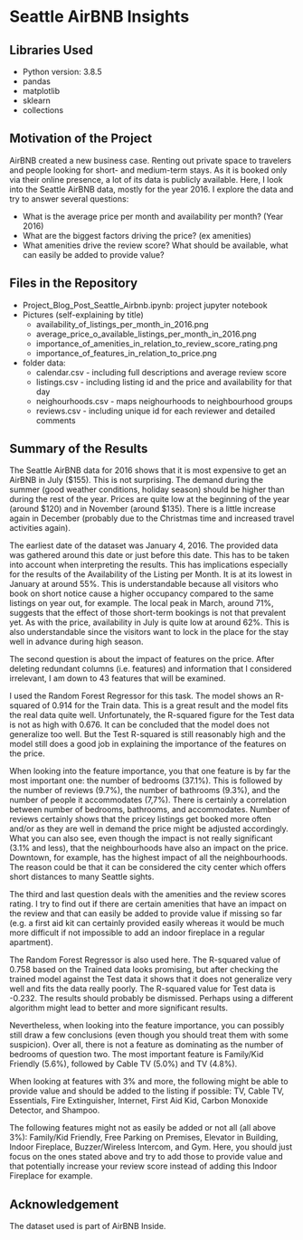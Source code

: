 # Seattle AirBNB Insights

## Libraries Used

* Python version: 3.8.5
* pandas
* matplotlib
* sklearn
* collections

## Motivation of the Project

AirBNB created a new business case. Renting out private space to travelers and people looking for short- and medium-term stays. As it is booked only via their online presence, a lot of its data is publicly available. Here, I look into the Seattle AirBNB data, mostly for the year 2016. I explore the data and try to answer several questions:

* What is the average price per month and availability per month? (Year 2016)
* What are the biggest factors driving the price? (ex amenities)
* What amenities drive the review score? What should be available, what can easily be added to provide value?

## Files in the Repository

* Project_Blog_Post_Seattle_Airbnb.ipynb: project jupyter notebook
* Pictures (self-explaining by title)
    * availability_of_listings_per_month_in_2016.png
    * average_price_o_available_listings_per_month_in_2016.png
    * importance_of_amenities_in_relation_to_review_score_rating.png
    * importance_of_features_in_relation_to_price.png
* folder data:
    * calendar.csv - including full descriptions and average review score
    * listings.csv - including listing id and the price and availability for that day
    * neighourhoods.csv - maps neighourhoods to neighbourhood groups
    * reviews.csv - including unique id for each reviewer and detailed comments

## Summary of the Results

The Seattle AirBNB data for 2016 shows that it is most expensive to get an AirBNB in July (\$155). This is not surprising. The demand during the summer (good weather conditions, holiday season) should be higher than during the rest of the year. Prices are quite low at the beginning of the year (around \$120) and in November (around \$135). There is a little increase again in December (probably due to the Christmas time and increased travel activities again).

The earliest date of the dataset was January 4, 2016. The provided data was gathered around this date or just before this date. This has to be taken into account when interpreting the results. This has implications especially for the results of the Availability of the Listing per Month. It is at its lowest in January at around 55%. This is understandable because all visitors who book on short notice cause a higher occupancy compared to the same listings on year out, for example. The local peak in March, around 71%, suggests that the effect of those short-term bookings is not that prevalent yet. As with the price, availability in July is quite low at around 62%. This is also understandable since the visitors want to lock in the place for the stay well in advance during high season.

The second question is about the impact of features on the price. After deleting redundant columns (i.e. features) and information that I considered irrelevant, I am down to 43 features that will be examined.

I used the Random Forest Regressor for this task. The model shows an R-squared of 0.914 for the Train data. This is a great result and the model fits the real data quite well. Unfortunately, the R-squared figure for the Test data is not as high with 0.676. It can be concluded that the model does not generalize too well. But the Test R-squared is still reasonably high and the model still does a good job in explaining the importance of the features on the price.

When looking into the feature importance, you that one feature is by far the most important one: the number of bedrooms (37.1%). This is followed by the number of reviews (9.7%), the number of bathrooms (9.3%), and the number of people it accommodates (7,7%). There is certainly a correlation between number of bedrooms, bathrooms, and accommodates. Number of reviews certainly shows that the pricey listings get booked more often and/or as they are well in demand the price might be adjusted accordingly. What you can also see, even though the impact is not really significant (3.1% and less), that the neighbourhoods have also an impact on the price. Downtown, for example, has the highest impact of all the neighbourhoods. The reason could be that it can be considered the city center which offers short distances to many Seattle sights.

The third and last question deals with the amenities and the review scores rating. I try to find out if there are certain amenities that have an impact on the review and that can easily be added to provide value if missing so far (e.g. a first aid kit can certainly provided easily whereas it would be much more difficult if not impossible to add an indoor fireplace in a regular apartment).

The Random Forest Regressor is also used here. The R-squared value of 0.758 based on the Trained data looks promising, but after checking the trained model against the Test data it shows that it does not generalize very well and fits the data really poorly. The R-squared value for Test data is -0.232. The results should probably be dismissed. Perhaps using a different algorithm might lead to better and more significant results.

Nevertheless, when looking into the feature importance, you can possibly still draw a few conclusions (even though you should treat them with some suspicion). Over all, there is not a feature as dominating as the number of bedrooms of question two. The most important feature is Family/Kid Friendly (5.6%), followed by Cable TV (5.0%) and TV (4.8%).

When looking at features with 3% and more, the following might be able to provide value and should be added to the listing if possible: TV, Cable TV, Essentials, Fire Extinguisher, Internet, First Aid Kid, Carbon Monoxide Detector, and Shampoo.

The following features might not as easily be added or not all (all above 3%): Family/Kid Friendly, Free Parking on Premises, Elevator in Building, Indoor Fireplace, Buzzer/Wireless Intercom, and Gym. Here, you should just focus on the ones stated above and try to add those to provide value and that potentially increase your review score instead of adding this Indoor Fireplace for example.

## Acknowledgement

The dataset used is part of AirBNB Inside.
